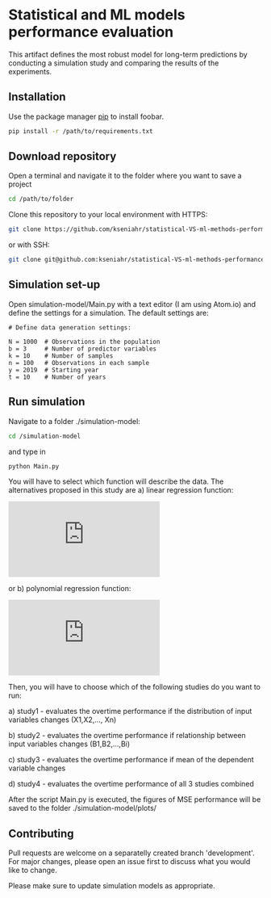 # Statistical and ML models performance evaluation
This artifact defines the most robust model for long-term predictions by conducting a simulation study and comparing the results of the experiments.

## Installation

Use the package manager [pip](https://pip.pypa.io/en/stable/) to install foobar.

```bash
pip install -r /path/to/requirements.txt
```

## Download repository
Open a terminal and navigate it to the folder where you want to save a project

```bash
cd /path/to/folder
```

Clone this repository to your local environment with HTTPS:
```bash
git clone https://github.com/kseniahr/statistical-VS-ml-methods-performance.git
```
or with SSH:
```bash
git clone git@github.com:kseniahr/statistical-VS-ml-methods-performance.git
```

## Simulation set-up
Open simulation-model/Main.py with a text editor (I am using Atom.io) and define the settings for a simulation. The default settings are:
```
# Define data generation settings:

N = 1000  # Observations in the population
b = 3     # Number of predictor variables
k = 10    # Number of samples
n = 100   # Observations in each sample
y = 2019  # Starting year
t = 10    # Number of years
```
## Run simulation
Navigate to a folder ./simulation-model:


```bash
cd /simulation-model
```
and type in 

```bash
python Main.py
```
You will have to select which function will describe the data. The alternatives proposed in this study are a) linear regression function:

![equation](https://latex.codecogs.com/gif.latex?Y%20%3D%20%5Cbeta_%7B%7D%200%20&plus;%5Cbeta_%7B%7D%201%20X_%7B%7D%201&plus;%5Cbeta_%7B%7D%202%20X_%7B%7D%202%20&plus;%C3%82%C2%B7%C3%82%C2%B7%C3%82%C2%B7&plus;%5Cbeta%20iXi%20&plus;%20%5Cvarepsilon%251%251) 

or b) polynomial regression function:

![equation](https://latex.codecogs.com/gif.latex?Y%20%3D%20%5Cbeta_%7B%7D%200%20&plus;%5Cbeta_%7B%7D%201%20X_%7B%7D%201&plus;%5Cbeta_%7B%7D%202%20X_%7B%7D%202%5E%7B2%7D%20&plus;%20.%20.%20.%20&plus;%5Cbeta%20iXn%5E%7Bn%7D%20&plus;%20%5Cvarepsilon%251%251)

Then, you will have to choose which of the following studies do you want to run:

a) study1 - evaluates the overtime performance if the distribution of input variables changes (X1,X2,..., Xn)

b) study2 - evaluates the overtime performance if relationship between input variables changes (B1,B2,...,Bi)

c) study3 - evaluates the overtime performance if mean of the dependent variable changes

d) study4 - evaluates the overtime performance of all 3 studies combined

After the script Main.py is executed, the figures of MSE performance will be saved to the folder ./simulation-model/plots/


## Contributing
Pull requests are welcome on a separatelly created branch 'development'. For major changes, please open an issue first to discuss what you would like to change.

Please make sure to update simulation models as appropriate.

